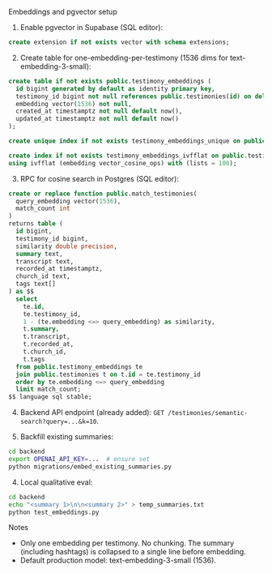 Embeddings and pgvector setup

1) Enable pgvector in Supabase (SQL editor):

```sql
create extension if not exists vector with schema extensions;
```

2) Create table for one-embedding-per-testimony (1536 dims for text-embedding-3-small):

```sql
create table if not exists public.testimony_embeddings (
  id bigint generated by default as identity primary key,
  testimony_id bigint not null references public.testimonies(id) on delete cascade,
  embedding vector(1536) not null,
  created_at timestamptz not null default now(),
  updated_at timestamptz not null default now()
);

create unique index if not exists testimony_embeddings_unique on public.testimony_embeddings (testimony_id);

create index if not exists testimony_embeddings_ivfflat on public.testimony_embeddings
using ivfflat (embedding vector_cosine_ops) with (lists = 100);
```

3) RPC for cosine search in Postgres (SQL editor):

```sql
create or replace function public.match_testimonies(
  query_embedding vector(1536),
  match_count int
)
returns table (
  id bigint,
  testimony_id bigint,
  similarity double precision,
  summary text,
  transcript text,
  recorded_at timestamptz,
  church_id text,
  tags text[]
) as $$
  select
    te.id,
    te.testimony_id,
    1 - (te.embedding <=> query_embedding) as similarity,
    t.summary,
    t.transcript,
    t.recorded_at,
    t.church_id,
    t.tags
  from public.testimony_embeddings te
  join public.testimonies t on t.id = te.testimony_id
  order by te.embedding <=> query_embedding
  limit match_count;
$$ language sql stable;
```

4) Backend API endpoint (already added): `GET /testimonies/semantic-search?query=...&k=10`.

3) Backfill existing summaries:

```bash
cd backend
export OPENAI_API_KEY=...  # ensure set
python migrations/embed_existing_summaries.py
```

4) Local qualitative eval:

```bash
cd backend
echo "<summary 1>\n\n<summary 2>" > temp_summaries.txt
python test_embeddings.py
```

Notes
- Only one embedding per testimony. No chunking. The summary (including hashtags) is collapsed to a single line before embedding.
- Default production model: text-embedding-3-small (1536).

